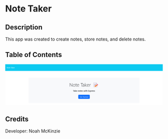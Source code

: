 # Note Taker

## Description

This app was created to create notes, store notes, and delete notes. 

## Table of Contents

![Screenshot of deployed application](screenshot.jpg)

## Credits

Developer: Noah McKinzie